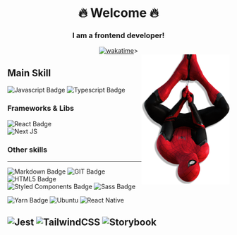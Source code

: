  <h1 align="center"> 🔥 Welcome 🔥 </h1>
 <h3 align="center"> I am a frontend developer! </h3>
<div align="center"><a href="https://wakatime.com/badge/github/guim0/rickAndMorty-encyclopedia"><img src="https://wakatime.com/badge/github/guim0/rickAndMorty-encyclopedia.svg" alt="wakatime"></a>></div>

 

<img align="right" width="200px" src="./img/miranha.png">

## Main Skill

![Javascript Badge](https://img.shields.io/badge/JavaScript-F7DF1E?style=for-the-badge&logo=javascript&logoColor=black)
![Typescript Badge](https://img.shields.io/badge/TypeScript-007ACC?style=for-the-badge&logo=typescript&logoColor=white)
### Frameworks & Libs
![React Badge](https://img.shields.io/badge/React-20232A?style=for-the-badge&logo=react&logoColor=61DAFB)  
![Next JS](https://img.shields.io/badge/Next-black?style=for-the-badge&logo=next.js&logoColor=white)
### Other skills
---
![Markdown Badge](https://img.shields.io/badge/Markdown-000000?style=for-the-badge&logo=markdown&logoColor=white)
![GIT Badge](https://img.shields.io/badge/Git-F05032?style=for-the-badge&logo=git&logoColor=white)
![HTML5 Badge](https://img.shields.io/badge/HTML5-E34F26?style=for-the-badge&logo=html5&logoColor=white)
![Styled Components Badge](https://img.shields.io/badge/styled--components-DB7093?style=for-the-badge&logo=styled-components&logoColor=white)
![Sass Badge](https://img.shields.io/badge/Sass-CC6699?style=for-the-badge&logo=sass&logoColor=white)

![Yarn Badge](https://img.shields.io/badge/Yarn-2C8EBB?style=for-the-badge&logo=yarn&logoColor=white)
![Ubuntu](https://img.shields.io/badge/Ubuntu-E95420?style=for-the-badge&logo=ubuntu&logoColor=white)
![React Native](https://img.shields.io/badge/react_native-%2320232a.svg?style=for-the-badge&logo=react&logoColor=%2361DAFB)

![Jest](https://img.shields.io/badge/-jest-%23C21325?style=for-the-badge&logo=jest&logoColor=white)
![TailwindCSS](https://img.shields.io/badge/tailwindcss-%2338B2AC.svg?style=for-the-badge&logo=tailwind-css&logoColor=white)
![Storybook](https://img.shields.io/badge/-Storybook-FF4785?style=for-the-badge&logo=storybook&logoColor=white)
---
               
